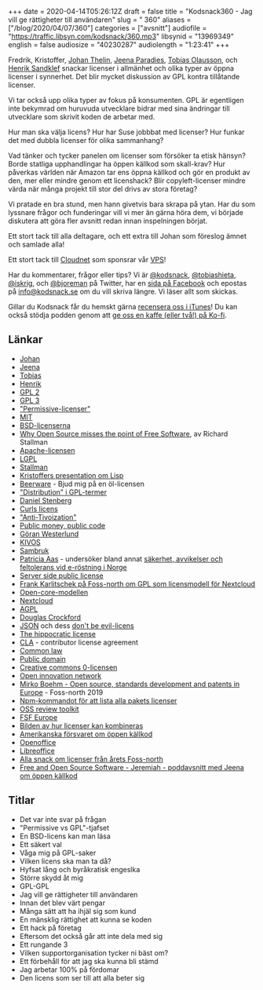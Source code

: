 +++
date = 2020-04-14T05:26:12Z
draft = false
title = "Kodsnack360 - Jag vill ge rättigheter till användaren"
slug = " 360"
aliases = ["/blog/2020/04/07/360"]
categories = ["avsnitt"]
audiofile = "https://traffic.libsyn.com/kodsnack/360.mp3"
libsynid = "13969349"
english = false
audiosize = "40230287"
audiolength = "1:23:41"
+++

Fredrik, Kristoffer, [Johan Thelin](http://www.thelins.se/johan/blog/), [Jeena Paradies](https://jeena.net/), [Tobias Olausson](https://www.tobsan.se/), och [Henrik Sandklef](https://twitter.com/henriksandklef) snackar licenser i allmänhet och olika typer av öppna licenser i synnerhet. Det blir mycket diskussion av GPL kontra tillåtande licenser.

Vi tar också upp olika typer av fokus på konsumenten. GPL är egentligen inte bekymrad om huruvuda utvecklare bidrar med sina ändringar till utvecklare som skrivit koden de arbetar med.

Hur man ska välja licens? Hur har Suse jobbbat med licenser? Hur funkar det med dubbla licenser för olika sammanhang?

Vad tänker och tycker panelen om licenser som försöker ta etisk hänsyn? Borde statliga upphandlingar ha öppen källkod som skall-krav? Hur påverkas världen när Amazon tar ens öppna källkod och gör en produkt av den, mer eller mindre genom ett licenshack? Blir copyleft-licenser mindre värda när många projekt till stor del drivs av stora företag?

Vi pratade en bra stund, men hann givetvis bara skrapa på ytan. Har du som lyssnare frågor och funderingar vill vi mer än gärna höra dem, vi började diskutera att göra fler avsnitt redan innan inspelningen börjat.

Ett stort tack till alla deltagare, och ett extra till Johan som föreslog ämnet och samlade alla!

Ett stort tack till [Cloudnet](http://www.cloudnet.se) som sponsrar vår [VPS](http://en.wikipedia.org/wiki/Virtual_private_server)!

Har du kommentarer, frågor eller tips? Vi är [@kodsnack](https://www.twitter.com/kodsnack), [@tobiashieta](https://www.twitter.com/tobiashieta), [@iskrig](https://www.twitter.com/iskrig), och [@bjoreman](https://www.twitter.com/bjoreman) på Twitter, har en [sida på Facebook](https://www.facebook.com/kodsnack) och epostas på [info@kodsnack.se](mailto:info@kodsnack.se) om du vill skriva längre. Vi läser allt som skickas.

Gillar du Kodsnack får du hemskt gärna [recensera oss i iTunes](http://itunes.apple.com/se/podcast/kodsnack/id561631498?l=en)! Du kan också stödja podden genom att <a href="https://ko-fi.com/kodsnack" rel="payment">ge oss en kaffe (eller två!) på Ko-fi</a>.

## Länkar ##
* [Johan](http://www.thelins.se/johan/blog/)
* [Jeena](https://jeena.net/)
* [Tobias](https://www.tobsan.se/)
* [Henrik](https://twitter.com/henriksandklef)
* [GPL 2](https://en.wikipedia.org/wiki/GNU_General_Public_License#Version_2)
* [GPL 3](https://en.wikipedia.org/wiki/GNU_General_Public_License#Version_3)
* ["Permissive-licenser"](https://en.wikipedia.org/wiki/Permissive_software_license)
* [MIT](https://en.wikipedia.org/wiki/MIT_License)
* [BSD-licenserna](https://en.wikipedia.org/wiki/BSD_licenses)
* [Why Open Source misses the point of Free Software](https://www.gnu.org/philosophy/open-source-misses-the-point.html), av Richard Stallman
* [Apache-licensen](https://en.wikipedia.org/wiki/Apache_License)
* [LGPL](https://www.gnu.org/licenses/lgpl-3.0.html)
* [Stallman](https://en.wikipedia.org/wiki/Richard_Stallman)
* [Kristoffers presentation om Lisp](https://6510.nu/fossnorth/)
* [Beerware](https://en.wikipedia.org/wiki/Beerware) - Bjud mig på en öl-licensen
* ["Distribution" i GPL-termer](https://softwareengineering.stackexchange.com/questions/162870/gpl-what-is-distribution)
* [Daniel Stenberg](https://daniel.haxx.se/)
* [Curls licens](https://curl.haxx.se/docs/copyright.html)
* ["Anti-Tivoization"](https://en.wikipedia.org/wiki/Tivoization)
* [Public money, public code](https://publiccode.eu/sv/)
* [Göran Westerlund](https://twitter.com/goranwesterlund)
* [KIVOS](https://www.kivos.se/)
* [Sambruk](https://sambruk.se/)
* [Patricia Aas](https://patricia.no/) - undersöker bland annat [säkerhet, avvikelser och feltolerans vid e-röstning i Norge](https://patricia.no/election_security.html)
* [Server side public license](https://www.mongodb.com/licensing/server-side-public-license)
* [Frank Karlitschek på Foss-north om GPL som licensmodell för Nextcloud](https://foss-north.se/2020/speakers-and-talks.html#fkarlitschek)
* [Open-core-modellen](https://en.wikipedia.org/wiki/Open-core_model)
* [Nextcloud](https://en.wikipedia.org/wiki/Nextcloud)
* [AGPL](https://en.wikipedia.org/wiki/Affero_General_Public_License)
* [Douglas Crockford](https://www.crockford.com/2020.html)
* [JSON](https://www.json.org/json-en.html) och dess [don't be evil-licens](https://www.json.org/license.html)
* [The hippocratic license](https://firstdonoharm.dev/)
* [CLA](https://en.wikipedia.org/wiki/Contributor_License_Agreement) - contributor license agreement
* [Common law](https://en.wikipedia.org/wiki/Common_law)
* [Public domain](https://en.wikipedia.org/wiki/Public_domain)
* [Creative commons 0-licensen](https://creativecommons.org/share-your-work/public-domain/cc0/)
* [Open innovation network](https://www.openinventionnetwork.com/)
* [Mirko Boehm - Open source, standards development and patents in Europe](https://www.youtube.com/watch?v=7n6IBdh2VmQ) - Foss-north 2019
* [Npm-kommandot för att lista alla pakets licenser](https://medium.com/@fokusman/the-easiest-way-to-check-all-your-npm-dependency-licenses-753075ef1d9d)
* [OSS review toolkit](https://github.com/oss-review-toolkit/ort)
* [FSF Europe](https://fsfe.org/)
* [Bilden av hur licenser kan kombineras](https://en.wikipedia.org/wiki/GNU_General_Public_License#/media/File:Quick-guide-gplv3-compatibility.svg)
* [Amerikanska försvaret om öppen källkod](https://www.fsf.org/blogs/licensing/the-licensing-and-compliance-lab-interviews-defense-digital-service-about-emcm)
* [Openoffice](https://en.wikipedia.org/wiki/Apache_OpenOffice)
* [Libreoffice](https://en.wikipedia.org/wiki/LibreOffice)
* [Alla snack om licenser från årets Foss-north](http://www.thelins.se/johan/blog/2020/04/what-a-license-track/)
* [Free and Open Source Software - Jeremiah - poddavsnitt med Jeena om öppen källkod](https://jeena.net/pods/1)

## Titlar ##
* Det var inte svar på frågan
* "Permissive vs GPL"-tjafset
* En BSD-licens kan man läsa
* Ett säkert val
* Våga mig på GPL-saker
* Vilken licens ska man ta då?
* Hyfsat lång och byråkratisk engeslka
* Större skydd åt mig
* GPL-GPL
* Jag vill ge rättigheter till användaren
* Innan det blev värt pengar
* Många sätt att ha ihjäl sig som kund
* En mänsklig rättighet att kunna se koden
* Ett hack på företag
* Eftersom det också går att inte dela med sig
* Ett rungande 3
* Vilken supportorganisation tycker ni bäst om?
* Ett förbehåll för att jag ska kunna bli stämd
* Jag arbetar 100% på fördomar
* Den licens som ser till att alla beter sig